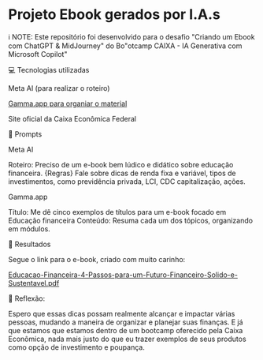 # Projeto Ebook gerados por I.A.s


ℹ️ NOTE: Este repositório foi desenvolvido para o desafio "Criando um Ebook com ChatGPT & MidJourney" do Bo"otcamp CAIXA - IA Generativa com Microsoft Copilot"


💻 Tecnologias utilizadas 

Meta AI (para realizar o roteiro)

[Gamma.app para organiar o material ](https://gamma.app/)

Site oficial da Caixa Econômica Federal 



🧠 Prompts

Meta AI

Roteiro:	Preciso de um e-book bem lúdico e didático sobre educação financeira. {Regras} Fale sobre dicas de renda fixa e variável, tipos de investimentos, como previdência privada, LCI, CDC capitalização, ações. 

Gamma.app

Título: Me dê cinco exemplos de títulos para um e-book focado em Educação financeira
Conteúdo: Resuma cada um dos tópicos, organizando em módulos. 


🚀 Resultados 

Segue o link para o e-book, criado com muito carinho:

[Educacao-Financeira-4-Passos-para-um-Futuro-Financeiro-Solido-e-Sustentavel.pdf](https://github.com/user-attachments/files/18417647/Educacao-Financeira-4-Passos-para-um-Futuro-Financeiro-Solido-e-Sustentavel.pdf)


💭 Reflexão:

Espero que essas dicas possam realmente alcançar e impactar várias pessoas, mudando a maneira de organizar e planejar suas finanças. E já que estamos que estamos dentro de um bootcamp oferecido pela Caixa Econômica, nada mais justo do que eu trazer exemplos de seus produtos como opção de investimento e poupança. 
